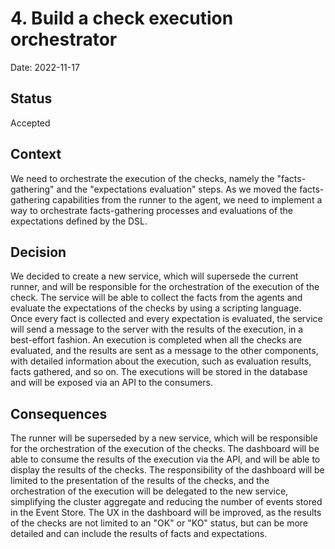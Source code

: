 # 4. Build a check execution orchestrator

Date: 2022-11-17

## Status

Accepted

## Context

We need to orchestrate the execution of the checks, namely the "facts-gathering" and the "expectations evaluation" steps.
As we moved the facts-gathering capabilities from the runner to the agent, we need to implement a way to orchestrate facts-gathering processes and evaluations of the expectations defined by the DSL.

## Decision

We decided to create a new service, which will supersede the current runner, and will be responsible for the orchestration of the execution of the check.
The service will be able to collect the facts from the agents and evaluate the expectations of the checks by using a scripting language.
Once every fact is collected and every expectation is evaluated, the service will send a message to the server with the results of the execution, in a best-effort fashion.
An execution is completed when all the checks are evaluated, and the results are sent as a message to the other components, with detailed information about the execution, such as evaluation results, facts gathered, and so on.
The executions will be stored in the database and will be exposed via an API to the consumers.

## Consequences

The runner will be superseded by a new service, which will be responsible for the orchestration of the execution of the checks.
The dashboard will be able to consume the results of the execution via the API, and will be able to display the results of the checks.
The responsibility of the dashboard will be limited to the presentation of the results of the checks, and the orchestration of the execution will be delegated to the new service,
simplifying the cluster aggregate and reducing the number of events stored in the Event Store.
The UX in the dashboard will be improved, as the results of the checks are not limited to an "OK" or "KO" status, but can be more detailed and can include the results of facts and expectations.
